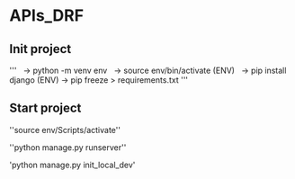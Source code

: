 # APIs_DRF

## Init project

'''
  → python -m venv env
  → source env/bin/activate
(ENV)   → pip install django
(ENV)  → pip freeze > requirements.txt '''



## Start project

''source env/Scripts/activate''

''python manage.py runserver''

'python manage.py init_local_dev'